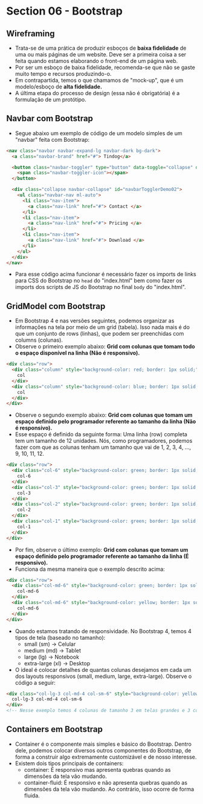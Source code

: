 # Section 06 - Bootstrap

## Wireframing
* Trata-se de uma prática de produzir esboços de __baixa fidelidade__ de uma ou mais páginas de um website. Deve ser a primeira coisa a ser feita quando estamos elaborando o front-end de um página web.
* Por ser um esboço de baixa fidelidade, recomenda-se que não se gaste muito tempo e recursos produzindo-o.
* Em contrapartida, temos o que chamamos de "mock-up", que é um modelo/esboço de __alta fidelidade.__
* A última etapa do processo de design (essa não é obrigatória) é a formulação de um protótipo.

## Navbar com Bootstrap
* Segue abaixo um exemplo de código de um modelo simples de um "navbar" feita com Bootstrap:
```html
<nav class="navbar navbar-expand-lg navbar-dark bg-dark">
  <a class="navbar-brand" href="#"> Tindog</a>

  <button class="navbar-toggler" type="button" data-toggle="collapse" data-target="#navbarTogglerDemo02">
    <span class="navbar-toggler-icon"></span>
  </button>

  <div class="collapse navbar-collapse" id="navbarTogglerDemo02">
    <ul class="navbar-nav ml-auto">
      <li class="nav-item">
        <a class="nav-link" href="#"> Contact </a>
      </li>
      <li class="nav-item">
        <a class="nav-link" href="#"> Pricing </a>
      </li>
      <li class="nav-item">
        <a class="nav-link" href="#"> Download </a>
      </li>
    </ul>
  </div>
</nav>
```
* Para esse código acima funcionar é necessário fazer os imports de links para CSS do Bootstrap no ```head``` do "index.html" bem como fazer os imports dos scripts de JS do Bootstrap no final ```body``` do "index.html".

## GridModel com Bootstrap
* Em Bootstrap 4 e nas versões seguintes, podemos organizar as informações na tela por meio de um grid (tabela). Isso nada mais é do que um conjunto de rows (linhas), que podem ser preenchidas com columns (colunas).
* Observe o primeiro exemplo abaixo: __Grid com colunas que tomam todo o espaço disponível na linha (Não é responsivo).__
```html
<div class="row">
  <div class="column" style="background-color: red; border: 1px solid;">
    col
  </div>
  <div class="column" style="background-color: blue; border: 1px solid;">
    col
  </div>
</div>
```
* Observe o segundo exemplo abaixo: __Grid com colunas que tomam um espaço definido pelo programador referente ao tamanho da linha (Não é responsivo).__
* Esse espaço é definido da seguinte forma: Uma linha (row) completa tem um tamanho de 12 unidades. Nós, como programadores, podemos fazer com que as colunas tenham um tamanho que vai de 1, 2, 3, 4, ..., 9, 10, 11, 12.
```html
<div class="row">
  <div class="col-6" style="background-color: green; border: 1px solid;">
    col-6
  </div>
  <div class="col-3" style="background-color: green; border: 1px solid;">
    col-3
  </div>
  <div class="col-2" style="background-color: green; border: 1px solid;">
    col-2
  </div>
  <div class="col-1" style="background-color: green; border: 1px solid;">
    col-1
  </div>
</div>
```
* Por fim, observe o último exemplo: __Grid com colunas que tomam um espaço definido pelo programador referente ao tamanho da linha (É responsivo).__
* Funciona da mesma maneira que o exemplo descrito acima:
```html
<div class="row">
  <div class="col-md-6" style="background-color: green; border: 1px solid;">
    col-md-6
  </div>
  <div class="col-md-6" style="background-color: yellow; border: 1px solid;">
    col-md-6
  </div>
</div>
```
* Quando estamos tratando de responsividade. No Bootstrap 4, temos 4 tipos de tela (baseado no tamanho):
  * small (sm) -> Celular
  * medium (md) -> Tablet
  * large (lg) -> Notebook
  * extra-large (xl) -> Desktop
* O ideal é colocar detalhes de quantas colunas desejamos em cada um dos layouts responsivos (small, medium, large, extra-large). Observe o código a seguir:
```html
<div class="col-lg-3 col-md-4 col-sm-6" style="background-color: yellow; border: 1px solid;">
  col-lg-3 col-md-4 col-sm-6
</div>
<!-- Nesse exemplo temos 4 colunas de tamanho 3 em telas grandes e 3 colunas de tamanho 4 em telas de tamanho médio. -->
```

## Containers em Bootstrap
* Container é o componente mais simples e básico do Bootstrap. Dentro dele, podemos colocar diversos outros componentes do Bootstrap, de forma a construir algo extremamente customizável e de nosso interesse.
* Existem dois tipos principais de containers:
  * container: É responsivo mas apresenta quebras quando as dimensões da tela vão mudando.
  * container-fluid: É responsivo e não apresenta quebras quando as dimensões da tela vão mudando. Ao contrário, isso ocorre de forma fluida.
